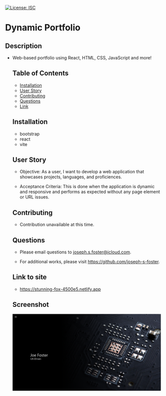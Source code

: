 [![License: ISC](https://img.shields.io/badge/License-ISC-blue.svg)](https://opensource.org/licenses/ISC)

# Dynamic Portfolio

## Description

- Web-based portfolio using React, HTML, CSS, JavaScript and more!

  ## Table of Contents

  - [Installation](#installation)
  - [User Story](#user-story)
  - [Contributing](#contributing)
  - [Questions](#questions)
  - [Link](#link-to-site)

  ## Installation

  - bootstrap
  - react
  - vite

  ## User Story

  - Objective:
    As a user, I want to develop a web application that showcases projects, languages, and proficiences.

  - Acceptance Criteria:
    This is done when the application is dynamic and responsive and performs as expected without any page element or URL issues. 

  ## Contributing

  - Contribution unavailable at this time.

  ## Questions

  - Please email questions to joseph.s.foster@icloud.com.

  - For additional works, please visit https://github.com/joseph-s-foster.

  ## Link to site

  - https://stunning-fox-4500e5.netlify.app

  ## Screenshot

  ![screenshot of webpage](./src/assets/project/ss.png)
